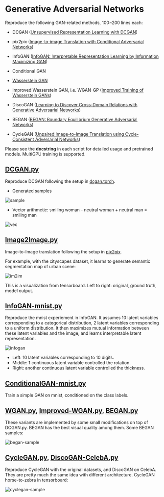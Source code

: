 # Generative Adversarial Networks

Reproduce the following GAN-related methods, 100~200 lines each:

+ DCGAN ([Unsupervised Representation Learning with DCGAN](https://arxiv.org/abs/1511.06434))

+ pix2pix ([Image-to-image Translation with Conditional Adversarial Networks](https://arxiv.org/pdf/1611.07004v1.pdf))

+ InfoGAN ([InfoGAN: Interpretable Representation Learning by Information Maximizing GAN](https://arxiv.org/abs/1606.03657))

+ Conditional GAN

+ [Wasserstein GAN](https://arxiv.org/abs/1701.07875)

+ Improved Wasserstein GAN, i.e. WGAN-GP ([Improved Training of Wasserstein GANs](https://arxiv.org/abs/1704.00028))

+ DiscoGAN ([Learning to Discover Cross-Domain Relations with Generative Adversarial Networks](https://arxiv.org/abs/1703.05192))

+ BEGAN ([BEGAN: Boundary Equilibrium Generative Adversarial Networks](https://arxiv.org/abs/1703.10717))

+ CycleGAN ([Unpaired Image-to-Image Translation using Cycle-Consistent Adversarial Networks](https://arxiv.org/abs/1703.10593))

Please see the __docstring__ in each script for detailed usage and pretrained models. MultiGPU training is supported.

## [DCGAN.py](DCGAN.py)

Reproduce DCGAN following the setup in [dcgan.torch](https://github.com/soumith/dcgan.torch).

+ Generated samples

![sample](demo/DCGAN-CelebA-samples.jpg)

+ Vector arithmetic: smiling woman - neutral woman + neutral man = smiling man

![vec](demo/DCGAN-CelebA-vec.jpg)

## [Image2Image.py](Image2Image.py)

Image-to-Image translation following the setup in [pix2pix](https://github.com/phillipi/pix2pix).

For example, with the cityscapes dataset, it learns to generate semantic segmentation map of urban scene:

![im2im](demo/im2im-cityscapes.jpg)

This is a visualization from tensorboard. Left to right: original, ground truth, model output.

## [InfoGAN-mnist.py](InfoGAN-mnist.py)

Reproduce the mnist experiement in InfoGAN.
It assumes 10 latent variables corresponding to a categorical distribution, 2 latent variables corresponding to a uniform distribution.
It then maximizes mutual information between these latent variables and the image, and learns interpretable latent representation.

![infogan](demo/InfoGAN-mnist.jpg)

* Left: 10 latent variables corresponding to 10 digits.
* Middle: 1 continuous latent variable controlled the rotation.
* Right: another continuous latent variable controlled the thickness.

## [ConditionalGAN-mnist.py](ConditionalGAN-mnist.py)

Train a simple GAN on mnist, conditioned on the class labels.

## [WGAN.py](WGAN.py), [Improved-WGAN.py](Improved-WGAN.py), [BEGAN.py](BEGAN.py)

These variants are implemented by some small modifications on top of DCGAN.py.
BEGAN has the best visual quality among them.
Some BEGAN samples:

![began-sample](demo/BEGAN-CelebA-samples.jpg)

## [CycleGAN.py](CycleGAN.py), [DiscoGAN-CelebA.py](DiscoGAN-CelebA.py)

Reproduce CycleGAN with the original datasets, and DiscoGAN on CelebA. They are pretty much the same idea with different architecture.
CycleGAN horse-to-zebra in tensorboard:

![cyclegan-sample](demo/CycleGAN-horse2zebra.jpg)
